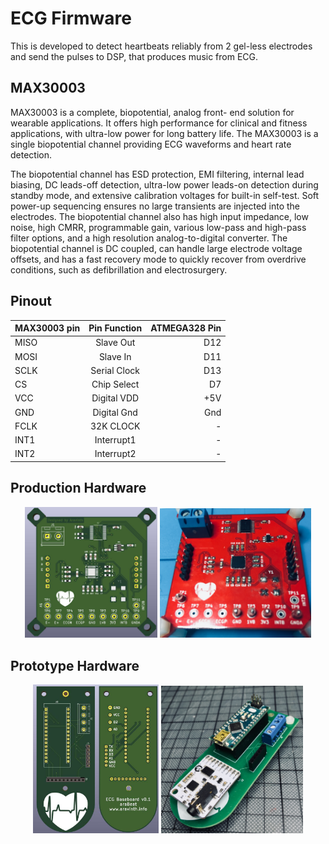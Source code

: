 # ECG Firmware

This is developed to detect heartbeats reliably from 2 gel-less electrodes and send the pulses to DSP, that produces music from ECG.

## MAX30003

MAX30003 is a complete, biopotential, analog front- end solution for wearable applications. It offers high performance for clinical and fitness applications, with ultra-low power for long battery life. The MAX30003 is a single biopotential channel providing ECG waveforms and heart rate detection.

The biopotential channel has ESD protection, EMI filtering, internal lead biasing, DC leads-off detection, ultra-low power leads-on detection during standby mode, and extensive calibration voltages for built-in self-test. Soft power-up sequencing ensures no large transients are injected into the electrodes. The biopotential channel also has high input impedance, low noise, high CMRR, programmable gain, various low-pass and high-pass filter options, and a high resolution analog-to-digital converter. The biopotential channel is DC coupled, can handle large electrode voltage offsets, and has a fast recovery mode to quickly recover from overdrive conditions, such as defibrillation and electrosurgery.

## Pinout

|MAX30003 pin     | Pin Function         |ATMEGA328 Pin     |
|-----------------|:--------------------:|-----------------:|
| MISO            | Slave Out            |  D12             |
| MOSI            | Slave In             |  D11             |
| SCLK            | Serial Clock         |  D13             |
| CS              | Chip Select          |  D7              |
| VCC             | Digital VDD          |  +5V             |
| GND             | Digital Gnd          |  Gnd             |
| FCLK            | 32K CLOCK            |  -               |
| INT1            | Interrupt1           |  -               |
| INT2            | Interrupt2           |  -               |


## Production Hardware

<p align="center">
<img src="../../images/ecg-module/ecg-module-1.jpg" width=42%/>
<img src="../../images/ecg-module/ecg-module-2.jpg" width=48%/>
</p>

## Prototype Hardware

<p align="center">
<img src="../../images/ecg-baseboard/ecg-baseboard-3.jpg" width=40%/>
<img src="../../images/ecg-baseboard/ecg-baseboard-4.jpg" width=45%/>
</p>
